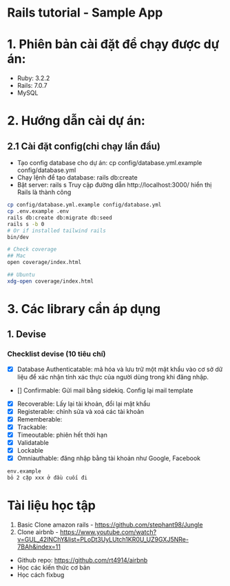 # Rails tutorial - Sample App

# 1. Phiên bản cài đặt để chạy được dự án:

- Ruby: 3.2.2
- Rails: 7.0.7
- MySQL

# 2. Hướng dẫn cài dự án:

## 2.1 Cài đặt config(chỉ chạy lần đầu)

- Tạo config database cho dự án: cp config/database.yml.example config/database.yml
- Chạy lệnh để tạo database: rails db:create
- Bật server: rails s
  Truy cập đường dẫn http://localhost:3000/ hiển thị Rails là thành công

```bash
cp config/database.yml.example config/database.yml
cp .env.example .env
rails db:create db:migrate db:seed
rails s -b 0
# Or if installed tailwind rails
bin/dev

# Check coverage
## Mac
open coverage/index.html

## Ubuntu
xdg-open coverage/index.html
```

# 3. Các library cần áp dụng

## 1. Devise

### Checklist devise (10 tiêu chí)

- [x] Database Authenticatable: mã hóa và lưu trữ một mật khẩu vào cơ sở dữ liệu để xác nhận tính xác thực của người dùng trong khi đăng nhập.
- [] Confirmable: Gửi mail bằng sidekiq. Config lại mail template
- [x] Recoverable: Lấy lại tài khoản, đổi lại mật khẩu
- [x] Registerable: chỉnh sửa và xoá các tài khoản
- [x] Rememberable:
- [x] Trackable:
- [x] Timeoutable: phiên hết thời hạn
- [x] Validatable
- [x] Lockable
- [x] Omniauthable: đăng nhập bằng tài khoản như Google, Facebook

```bash
env.example
bỏ 2 cặp xxx ở đầu cuối đi
```

# Tài liệu học tập

1. Basic Clone amazon rails - https://github.com/stephant98/Jungle
2. Clone airbnb - https://www.youtube.com/watch?v=GUL_42lNChY&list=PLoDt3UyLUtch1KR0U_UZ9GXJ5NRe-7BAh&index=11

- Github repo: https://github.com/rt4914/airbnb
- Học các kiến thức cơ bản
- Học cách fixbug
